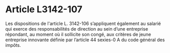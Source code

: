 # Article L3142-107

Les dispositions de l'article L. 3142-106 s’appliquent également au salarié qui exerce des responsabilités de direction au sein d’une entreprise répondant, au moment où il sollicite son congé, aux critères de jeune entreprise innovante définie par l’article 44 sexies-0 A du code général des impôts.
